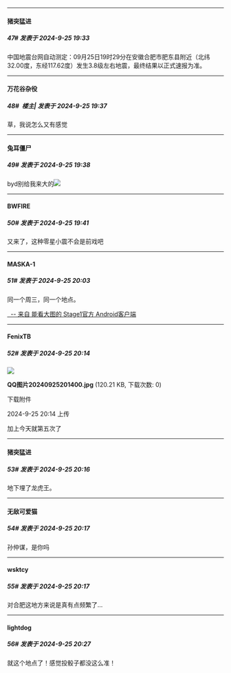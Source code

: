 ﻿
*****

####  猪突猛进  
##### 47#       发表于 2024-9-25 19:33

中国地震台网自动测定：09月25日19时29分在安徽合肥市肥东县附近（北纬32.00度，东经117.62度）发生3.8级左右地震，最终结果以正式速报为准。

*****

####  万花谷杂役  
##### 48#         楼主| 发表于 2024-9-25 19:37

草，我说怎么又有感觉


*****

####  兔耳僵尸  
##### 49#       发表于 2024-9-25 19:38

byd别给我来大的<img src="https://static.saraba1st.com/image/smiley/face2017/001.png" referrerpolicy="no-referrer">


*****

####  BWFIRE  
##### 50#       发表于 2024-9-25 19:41

又来了，这种零星小震不会是前戏吧


*****

####  MASKA-1  
##### 51#       发表于 2024-9-25 20:03

同一个周三，同一个地点。

[  -- 来自 能看大图的 Stage1官方 Android客户端](https://www.coolapk.com/apk/140634)


*****

####  FenixTB  
##### 52#       发表于 2024-9-25 20:14

<img src="https://img.saraba1st.com/forum/202409/25/201418q3d0b5zh03m2gmk0.jpg" referrerpolicy="no-referrer">

<strong>QQ图片20240925201400.jpg</strong> (120.21 KB, 下载次数: 0)

下载附件

2024-9-25 20:14 上传

加上今天就第五次了

*****

####  猪突猛进  
##### 53#       发表于 2024-9-25 20:16

地下埋了龙虎王。

*****

####  无敌可爱猫  
##### 54#       发表于 2024-9-25 20:17

孙仲谋，是你吗

*****

####  wsktcy  
##### 55#       发表于 2024-9-25 20:17

对合肥这地方来说是真有点频繁了...


*****

####  lightdog  
##### 56#       发表于 2024-9-25 20:27

就这个地点了！感觉投骰子都没这么准！

